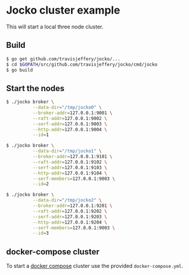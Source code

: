 # Jocko cluster example

This will start a local three node cluster.

## Build

```bash
$ go get github.com/travisjeffery/jocko/...
$ cd $GOPATH/src/github.com/travisjeffery/jocko/cmd/jocko
$ go build
```

## Start the nodes

```bash
$ ./jocko broker \
          --data-dir="/tmp/jocko0" \
          --broker-addr=127.0.0.1:9001 \
          --raft-addr=127.0.0.1:9002 \
          --serf-addr=127.0.0.1:9003 \
          --http-addr=127.0.0.1:9004 \
          --id=1

$ ./jocko broker \
          --data-dir="/tmp/jocko1" \
          --broker-addr=127.0.0.1:9101 \
          --raft-addr=127.0.0.1:9102 \
          --serf-addr=127.0.0.1:9103 \
          --http-addr=127.0.0.1:9104 \
          --serf-members=127.0.0.1:9003 \
          --id=2

$ ./jocko broker \
          --data-dir="/tmp/jocko2" \
          --broker-addr=127.0.0.1:9201 \
          --raft-addr=127.0.0.1:9202 \
          --serf-addr=127.0.0.1:9203 \
          --http-addr=127.0.0.1:9204 \
          --serf-members=127.0.0.1:9003 \
          --id=3
```

## docker-compose cluster

To start a [docker compose](https://docs.docker.com/compose/) cluster use the provided `docker-compose.yml`.
